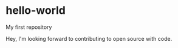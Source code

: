 # hello-world
My first repository

Hey, I'm looking forward to contributing to open source with code.
